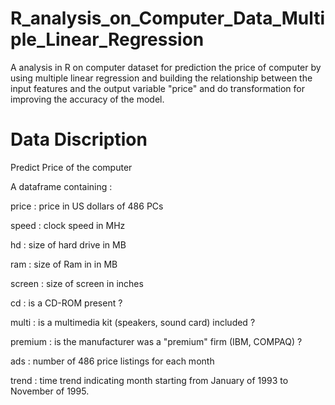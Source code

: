 # R_analysis_on_Computer_Data_Multiple_Linear_Regression
A analysis in R on computer dataset for prediction the price of computer by using multiple linear regression and building the relationship between the input features and the output variable "price" and do transformation for improving the accuracy of the model.



# Data Discription

Predict Price of the computer

A dataframe containing :

price : price in US dollars of 486 PCs

speed : clock speed in MHz

hd : size of hard drive in MB

ram : size of Ram in in MB

screen : size of screen in inches

cd : is a CD-ROM present ?

multi : is a multimedia kit (speakers, sound card) included ?

premium : is the manufacturer was a "premium" firm (IBM, COMPAQ) ?

ads : number of 486 price listings for each month

trend : time trend indicating month starting from January of 1993 to November of 1995.
